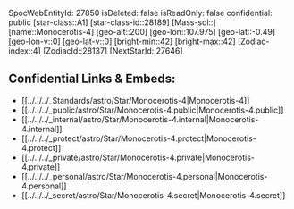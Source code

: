 ﻿---
location: [-0.49,-107.975,200]
type: Star
tags:
- astro/Star

---
SpocWebEntityId: 27850
isDeleted: false
isReadOnly: false
confidential: public
[star-class::A1]
[star-class-id::28189]
[Mass-sol::]
[name::Monocerotis-4]
[geo-alt::200]
[geo-lon::107.975]
[geo-lat::-0.49]
[geo-lon-v::0]
[geo-lat-v::0]
[bright-min::42]
[bright-max::42]
[Zodiac-index::4]
[ZodiacId::28137]
[NextStarId::27646]



## Confidential Links & Embeds: 
- [[../../../_Standards/astro/Star/Monocerotis-4|Monocerotis-4]] 
- [[../../../_public/astro/Star/Monocerotis-4.public|Monocerotis-4.public]] 
- [[../../../_internal/astro/Star/Monocerotis-4.internal|Monocerotis-4.internal]] 
- [[../../../_protect/astro/Star/Monocerotis-4.protect|Monocerotis-4.protect]] 
- [[../../../_private/astro/Star/Monocerotis-4.private|Monocerotis-4.private]] 
- [[../../../_personal/astro/Star/Monocerotis-4.personal|Monocerotis-4.personal]] 
- [[../../../_secret/astro/Star/Monocerotis-4.secret|Monocerotis-4.secret]] 
